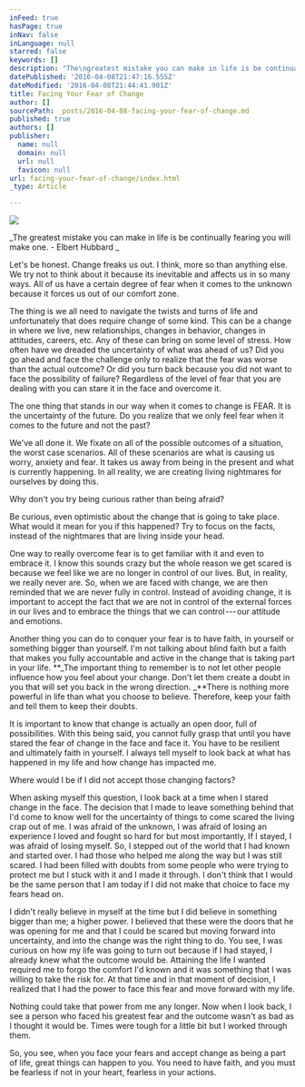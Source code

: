 ```yaml
---
inFeed: true
hasPage: true
inNav: false
inLanguage: null
starred: false
keywords: []
description: "The\ngreatest mistake you can make in life is be continually fearing you will make\none.\_- Elbert Hubbard\_"
datePublished: '2016-04-08T21:47:16.555Z'
dateModified: '2016-04-08T21:44:41.981Z'
title: Facing Your Fear of Change
author: []
sourcePath: _posts/2016-04-08-facing-your-fear-of-change.md
published: true
authors: []
publisher:
  name: null
  domain: null
  url: null
  favicon: null
url: facing-your-fear-of-change/index.html
_type: Article

---
```

![](https://the-grid-user-content.s3-us-west-2.amazonaws.com/0db5b21f-19ac-4660-93e2-41acd62fce9f.jpg)

_The
greatest mistake you can make in life is be continually fearing you will make
one. - Elbert Hubbard _

Let's be honest. Change freaks us out. I think, more so than anything else. We try not to think about it because its inevitable and affects us in so many ways. All of us have a certain degree of fear when it comes to the unknown because it forces us out of our comfort zone.

The thing is we all need to navigate the twists and turns of life and unfortunately that does require change of some kind. This can be a change in where we live, new relationships, changes in behavior, changes in attitudes, careers, etc. Any of these can bring on some level of stress. How often have we dreaded the uncertainty of what was ahead of us? Did you go ahead and face the challenge only to realize that the fear was worse than the actual outcome? Or did you turn back because you did not want to face the possibility of failure? Regardless of the level of fear that you are dealing with you can stare it in the face and overcome it.

The one thing that stands in our way when it comes to change is FEAR. It is the uncertainty of the future. Do you realize that we only feel fear when it comes to the future and not the past?

We've all done it. We fixate on all of the possible outcomes of a situation, the worst case scenarios. All of these scenarios are what is causing us worry, anxiety and fear. It takes us away from being in the present and what is currently happening. In all reality, we are creating living nightmares for ourselves by doing this.

Why don't you try being curious rather than being afraid?

Be curious, even optimistic about the change that is going to take place. What would it mean for you if this happened? Try to focus on the facts, instead of the nightmares that are living inside your head.

One way to really overcome fear is to get familiar with it and even to embrace it. I know this sounds crazy but the whole reason we get scared is because we feel like we are no longer in control of our lives. But, in reality, we really never are. So, when we are faced with change, we are then reminded that we are never fully in control. Instead of avoiding change, it is important to accept the fact that we are not in control of the external forces in our lives and to embrace the things that we can control --- our attitude and emotions.

Another thing you can do to conquer your fear is to have faith, in yourself or something bigger than yourself. I'm not talking about blind faith but a faith that makes you fully accountable and active in the change that is taking part in your life. **_The important thing to remember is to not let other people influence how you feel about your change. Don't let them create a doubt in you that will set you back in the wrong direction. _**There is nothing more powerful in life than what you choose to believe. Therefore, keep your faith and tell them to keep their doubts.

It is important to know that change is actually an open door, full of possibilities. With this being said, you cannot fully grasp that until you have stared the fear of change in the face and face it. You have to be resilient and ultimately faith in yourself. I always tell myself to look back at what has happened in my life and how change has impacted me.

Where would I be if I did not accept those changing factors?

When asking myself this question, I look back at a time when I stared change in the face. The decision that I made to leave something behind that I'd come to know well for the uncertainty of things to come scared the living crap out of me. I was afraid of the unknown, I was afraid of losing an experience I loved and fought so hard for but most importantly, If I stayed, I was afraid of losing myself. So, I stepped out of the world that I had known and started over. I had those who helped me along the way but I was still scared. I had been filled with doubts from some people who were trying to protect me but I stuck with it and I made it through. I don't think that I would be the same person that I am today if I did not make that choice to face my fears head on.

I didn't really believe in myself at the time but I did believe in something bigger than me; a higher power. I believed that these were the doors that he was opening for me and that I could be scared but moving forward into uncertainty, and into the change was the right thing to do. You see, I was curious on how my life was going to turn out because if I had stayed, I already knew what the outcome would be. Attaining the life I wanted required me to forgo the comfort I'd known and it was something that I was willing to take the risk for. At that time and in that moment of decision, I realized that I had the power to face this fear and move forward with my life.

Nothing could take that power from me any longer. Now when I look back, I see a person who faced his greatest fear and the outcome wasn't as bad as I thought it would be. Times were tough for a little bit but I worked through them.

So, you see, when you face your fears and accept change as being a part of life, great things can happen to you. You need to have faith, and you must be fearless if not in your heart, fearless in your actions.